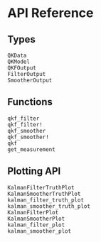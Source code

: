# API Reference

## Types
```@docs
QKData
QKModel
QKFOutput
FilterOutput
SmootherOutput
```

## Functions
```@docs
qkf_filter
qkf_filter!
qkf_smoother
qkf_smoother!
qkf
get_measurement
```

## Plotting API

```@docs
KalmanFilterTruthPlot
KalmanSmootherTruthPlot
kalman_filter_truth_plot
kalman_smoother_truth_plot
KalmanFilterPlot
KalmanSmootherPlot
kalman_filter_plot
kalman_smoother_plot
```
